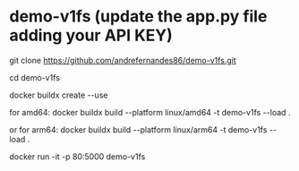 # demo-v1fs (update the app.py file adding your API KEY)

git clone https://github.com/andrefernandes86/demo-v1fs.git

cd demo-v1fs

docker buildx create --use

for amd64: docker buildx build --platform linux/amd64 -t demo-v1fs --load .

or for arm64: docker buildx build --platform linux/arm64 -t demo-v1fs --load .

docker run -it -p 80:5000 demo-v1fs
